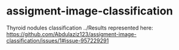 # assigment-image-classification
Thyroid nodules classification
../Results represented here:
https://github.com/Abdulaziz123/assigment-image-classification/issues/1#issue-957229291
